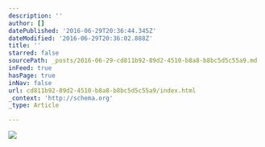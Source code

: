 ```yaml
---
description: ''
author: []
datePublished: '2016-06-29T20:36:44.345Z'
dateModified: '2016-06-29T20:36:02.888Z'
title: ''
starred: false
sourcePath: _posts/2016-06-29-cd811b92-89d2-4510-b8a8-b8bc5d5c55a9.md
inFeed: true
hasPage: true
inNav: false
url: cd811b92-89d2-4510-b8a8-b8bc5d5c55a9/index.html
_context: 'http://schema.org'
_type: Article

---
```

![](https://the-grid-user-content.s3-us-west-2.amazonaws.com/b04ad152-4c2e-48f2-96d9-228fa423f479.jpg)